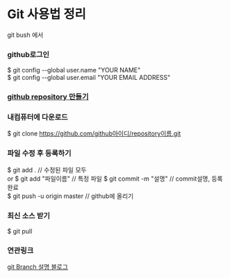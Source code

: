 # Git 사용법 정리

git bush 에서 

### github로그인 
$ git config --global user.name "YOUR NAME" <br>
$ git config --global user.email "YOUR EMAIL ADDRESS"

### [github repository 만들기](https://help.github.com/articles/fork-a-repo/)

### 내컴퓨터에 다운로드 
$ git clone https://github.com/github아이디/repository이름.git

### 파일 수정 후 등록하기 
$ git add . // 수정된 파일 모두 <br>
or $ git add "파일이름" // 특정 파일
$ git commit -m "설명" // commit설명, 등록완료 <br>
$ git push -u origin master  // github에 올리기 

### 최신 소스 받기 
$ git pull 


### 연관링크
[git Branch 설명 블로그](http://mobicon.tistory.com/166)
